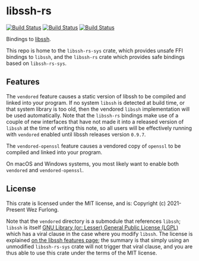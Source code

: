 # libssh-rs

[![Build Status](https://github.com/wez/libssh-rs/workflows/Linux/badge.svg)](https://github.com/wez/libssh-rs/actions?workflow=Linux)
[![Build Status](https://github.com/wez/libssh-rs/workflows/Windows/badge.svg)](https://github.com/wez/libssh-rs/actions?workflow=Windows)
[![Build Status](https://github.com/wez/libssh-rs/workflows/macOS/badge.svg)](https://github.com/wez/libssh-rs/actions?workflow=macOS)

Bindings to [libssh](https://www.libssh.org/).

This repo is home to the `libssh-rs-sys` crate, which provides unsafe FFI bindings to `libssh`,
and the `libssh-rs` crate which provides safe bindings based on `libssh-rs-sys`.

## Features

The `vendored` feature causes a static version of libssh to be compiled and linked into your program.
If no system `libssh` is detected at build time, or that system library is too old, then the vendored
`libssh` implementation will be used automatically. Note that the `libssh-rs` bindings make use of
a couple of new interfaces that have not made it into a released version of `libssh` at the time
of writing this note, so all users will be effectively running with `vendored` enabled until libssh
releases version `0.9.7`.

The `vendored-openssl` feature causes a vendored copy of `openssl` to be compiled and linked into your program.

On macOS and Windows systems, you most likely want to enable both `vendored` and `vendored-openssl`.

## License

This crate is licensed under the MIT license, and is:
Copyright (c) 2021-Present Wez Furlong.

Note that the `vendored` directory is a submodule that references `libssh`;
`libssh` is itself [GNU Library (or: Lesser) General Public License
(LGPL)](http://www.gnu.org/licenses/old-licenses/lgpl-2.1.html) which has a
viral clause in the case where you modify `libssh`.  The license is explained
[on the libssh features page](https://www.libssh.org/features/); the summary is
that simply using an unmodified `libssh-rs-sys` crate will not trigger that
viral clause, and you are thus able to use this crate under the terms of the
MIT license.

